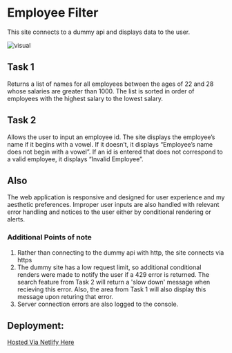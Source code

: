 # Employee Filter

This site connects to a dummy api and displays data to the user.

![visual](https://github.com/IanZGray/employee-filter/assets/90417534/044f6055-97d9-432f-b62b-67cd72eb89ee)

## Task 1

Returns a list of names for all employees between the ages of 22 and
28 whose salaries are greater than 1000. The list is sorted in order of employees with the highest salary to the lowest salary.

## Task 2

Allows the user to input an employee id. The site displays the employee’s name if it begins with a vowel. If it doesn’t, it displays “Employee’s name does not begin with a vowel”. If an id is entered that does not correspond to a valid employee, it displays “Invalid Employee”.

## Also

The web application is responsive and designed for user experience and my aesthetic preferences. Improper user inputs are also handled with relevant error handling and notices to the user either by conditional rendering or alerts.

### Additional Points of note

1. Rather than connecting to the dummy api with http, the site connects via https
2. The dummy site has a low request limit, so additional conditional renders were made to notify the user if a 429 error is returned. The search feature from Task 2 will return a 'slow down' message when recieving this error. Also, the area from Task 1 will also display this message upon returing that error. 
3. Server connection errors are also logged to the console. 

## Deployment: 
[Hosted Via Netlify Here](https://64c79fbfcd824909d0d702e7--comforting-druid-fad871.netlify.app/)
